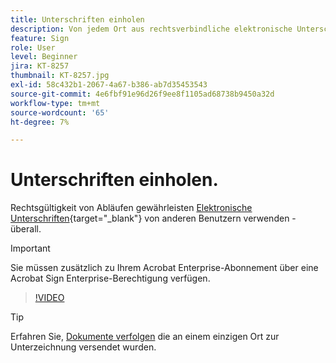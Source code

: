 ```yaml
---
title: Unterschriften einholen
description: Von jedem Ort aus rechtsverbindliche elektronische Unterschriften einholen, um produktiv zu bleiben
feature: Sign
role: User
level: Beginner
jira: KT-8257
thumbnail: KT-8257.jpg
exl-id: 58c432b1-2067-4a67-b386-ab7d35453543
source-git-commit: 4e6fbf91e96d26f9ee8f1105ad68738b9450a32d
workflow-type: tm+mt
source-wordcount: '65'
ht-degree: 7%

---
```


# Unterschriften einholen.

Rechtsgültigkeit von Abläufen gewährleisten [Elektronische Unterschriften](https://www.adobe.com/de/acrobat/online/request-signature.html){target="_blank"} von anderen Benutzern verwenden - überall.

>[!IMPORTANT]
>
>Sie müssen zusätzlich zu Ihrem Acrobat Enterprise-Abonnement über eine Acrobat Sign Enterprise-Berechtigung verfügen.

>[!VIDEO](https://video.tv.adobe.com/v/338359?quality=12&learn=on&hidetitle=true)

>[!TIP]
>
>Erfahren Sie, [Dokumente verfolgen](track.md) die an einem einzigen Ort zur Unterzeichnung versendet wurden.
